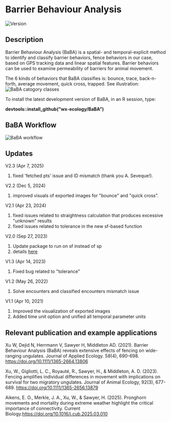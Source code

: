 # Barrier Behaviour Analysis

![Version](https://img.shields.io/badge/version-2.3-blue)

## Description
Barrier Behaviour Analysis (BaBA) is a spatial- and temporal-explicit method to identify and classify barrier behaviors, fence behaviors in our case, based on GPS tracking data and linear spatial features. Barrier behaviors can be used to examine permeability of barriers for animal movement.

The 6 kinds of behaviors that BaBA classifies is: bounce, trace, back-n-forth, average movement, quick cross, trapped. See illustration:
![BaBA catogory classes](BaBA_Catogories.png)

To install the latest development version of BaBA, in an R session, type: 

**devtools::install_github("wx-ecology/BaBA")**

## BaBA Workflow
![BaBA workflow](Flowchart.png)

## Updates
V2.3 (Apr 7, 2025)
1. fixed 'fetched pts' issue and ID mismatch (thank you A. Seveque!). 

V2.2 (Dec 5, 2024)
1. improved visuals of exported images for "bounce" and "quick cross".

V2.1 (Apr 23, 2024)
1. fixed issues related to straightness calculation that produces excessive "unknown" results
2. fixed issues related to tolerance in the new sf-based function 

V2.0 (Sep 27, 2023) 
1. Update package to run on sf instead of sp
2. details [here](https://github.com/wx-ecology/BaBA/pull/4#issue-1903676738)

V1.3 (Apr 14, 2023)
1. Fixed bug related to "tolerance"

V1.2 (May 26, 2022)
1. Solve encounters and classified encounters mismatch issue

V1.1 (Apr 10, 2021)
1. Improved the visualization of exported images 
2. Added time unit option and unified all temporal parameter units

## Relevant publication and example applications
Xu W, Dejid N, Herrmann V, Sawyer H, Middleton AD. (2021). Barrier Behaviour Analysis (BaBA) reveals extensive effects of fencing on wide-ranging ungulates. Journal of Applied Ecology. 58(4), 690-698. https://doi.org/10.1111/1365-2664.13806

Xu, W., Gigliotti, L. C., Royauté, R., Sawyer, H., & Middleton, A. D. (2023). Fencing amplifies individual differences in movement with implications on survival for two migratory ungulates. Journal of Animal Ecology, 92(3), 677-689. https://doi.org/10.1111/1365-2656.13879 

Aikens, E. O., Merkle, J. A., Xu, W., & Sawyer, H. (2025). Pronghorn movements and mortality during extreme weather highlight the critical importance of connectivity. Current Biology.https://doi.org/10.1016/j.cub.2025.03.010 
